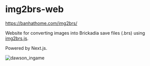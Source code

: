 # img2brs-web

https://banhathome.com/img2brs/

Website for converting images into Brickadia save files (.brs) using [img2brs.js](https://github.com/banhathome/img2brs-js).

Powered by Next.js.


![dawson_ingame](https://github.com/user-attachments/assets/8448e669-072c-40dd-8187-8c534caf458d)
